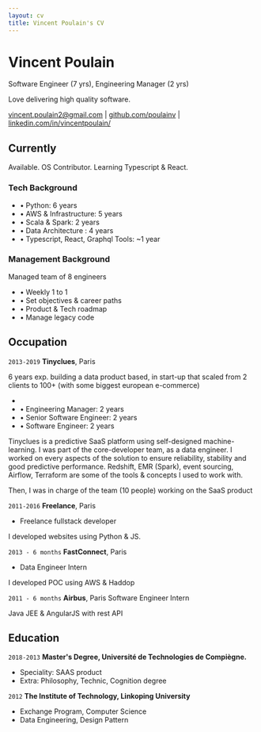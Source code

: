 ```yaml
---
layout: cv
title: Vincent Poulain's CV
---
```

# Vincent Poulain
Software Engineer (7 yrs), Engineering Manager (2 yrs)

Love delivering high quality software.

<div id="webaddress">
<a href="vincent.poulain2@gmail.com">vincent.poulain2@gmail.com</a>
| <a href="https://github.com/poulainv">github.com/poulainv</a>
| <a href="https://www.linkedin.com/in/vincentpoulain/">linkedin.com/in/vincentpoulain/</a>
</div>


## Currently

Available. OS Contributor. Learning Typescript & React. 

### Tech Background

- • Python: 6 years
- • AWS & Infrastructure: 5 years
- • Scala & Spark: 2 years
- • Data Architecture : 4 years
- • Typescript, React, Graphql Tools: ~1 year


### Management Background

Managed team of 8 engineers
- • Weekly 1 to 1
- • Set objectives & career paths
- • Product & Tech roadmap
- • Manage legacy code

## Occupation

`2013-2019`
__Tinyclues__, Paris

6 years exp. building a data product based, in start-up that scaled from 2 clients to 100+ (with some biggest european e-commerce)

- 
- • Engineering Manager: 2 years
- • Senior Software Engineer: 2 years
- • Software Engineer: 2 years

Tinyclues is a predictive SaaS platform using self-designed machine-learning.
I was part of the core-developer team, as a data engineer. I worked on every aspects of the solution to ensure reliability, stability and good predictive performance. 
Redshift, EMR (Spark), event sourcing, Airflow, Terraform are some of the tools & concepts I used to work with.

Then, I was in charge of the team (10 people) working on the SaaS product

`2011-2016`
__Freelance__, Paris
- Freelance fullstack developer

I developed websites using Python & JS.

`2013 - 6 months`
__FastConnect__, Paris
-  Data Engineer Intern

I developed POC using AWS & Haddop

`2011 - 6 months`
__Airbus__, Paris
Software Engineer Intern

Java JEE & AngularJS with rest API

## Education

`2018-2013`
__Master's Degree, Université de Technologies de Compiègne.__
- Speciality: SAAS product
- Extra: Philosophy, Technic, Cognition degree

`2012`
__The Institute of Technology, Linkoping University__
- Exchange Program, Computer Science
- Data Engineering, Design Pattern

<!-- ### Footer

Last updated: Jan 2020 -->


